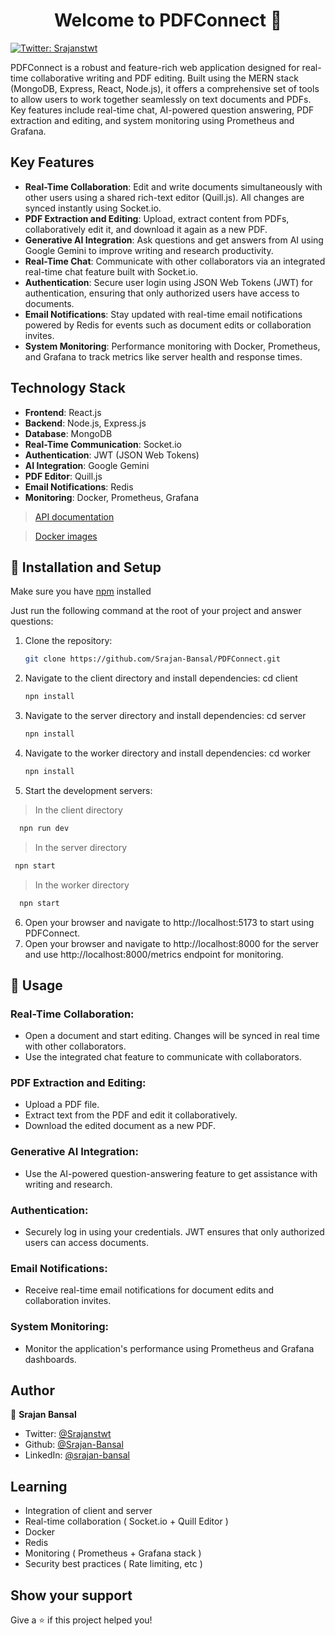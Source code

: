 <h1 align="center">Welcome to PDFConnect 👋</h1>
<p>
  <a href="https://twitter.com/Srajanstwt" target="_blank">
    <img alt="Twitter: Srajanstwt" src="https://img.shields.io/twitter/follow/Srajanstwt.svg?style=social" />
  </a>
</p>

PDFConnect is a robust and feature-rich web application designed for real-time collaborative writing and PDF editing. Built using the MERN stack (MongoDB, Express, React, Node.js), it offers a comprehensive set of tools to allow users to work together seamlessly on text documents and PDFs. Key features include real-time chat, AI-powered question answering, PDF extraction and editing, and system monitoring using Prometheus and Grafana.

## Key Features

- **Real-Time Collaboration**: Edit and write documents simultaneously with other users using a shared rich-text editor (Quill.js). All changes are synced instantly using Socket.io.
- **PDF Extraction and Editing**: Upload, extract content from PDFs, collaboratively edit it, and download it again as a new PDF.
- **Generative AI Integration**: Ask questions and get answers from AI using Google Gemini to improve writing and research productivity.
- **Real-Time Chat**: Communicate with other collaborators via an integrated real-time chat feature built with Socket.io.
- **Authentication**: Secure user login using JSON Web Tokens (JWT) for authentication, ensuring that only authorized users have access to documents.
- **Email Notifications**: Stay updated with real-time email notifications powered by Redis for events such as document edits or collaboration invites.
- **System Monitoring**: Performance monitoring with Docker, Prometheus, and Grafana to track metrics like server health and response times.

## Technology Stack

- **Frontend**: React.js
- **Backend**: Node.js, Express.js
- **Database**: MongoDB
- **Real-Time Communication**: Socket.io
- **Authentication**: JWT (JSON Web Tokens)
- **AI Integration**: Google Gemini
- **PDF Editor**: Quill.js
- **Email Notifications**: Redis
- **Monitoring**: Docker, Prometheus, Grafana

> [API documentation](https://documenter.getpostman.com/view/34607742/2sA3duHDw5)

> [Docker images](https://hub.docker.com/repositories/srajanbansal)

## 🚀 Installation and Setup

Make sure you have [npm](https://www.npmjs.com/package/npm) installed

Just run the following command at the root of your project and answer questions: <br />

1. Clone the repository:
   ```sh
   git clone https://github.com/Srajan-Bansal/PDFConnect.git

2. Navigate to the client directory and install dependencies:
    cd client
    ```sh
    npn install
    ```

3. Navigate to the server directory and install dependencies:
    cd server
    ```sh
    npn install
    ```

4. Navigate to the worker directory and install dependencies:
    cd worker
    ```sh
    npn install
    ```

5. Start the development servers:
> In the client directory
  ```sh
    npn run dev
  ```

> In the server directory
   ```sh
    npn start
  ```
    
> In the worker directory
  ```sh
    npn start
   ```

6. Open your browser and navigate to http://localhost:5173 to start using PDFConnect.
7. Open your browser and navigate to http://localhost:8000 for the server and use http://localhost:8000/metrics endpoint for monitoring.


## 🚀 Usage

### Real-Time Collaboration:
- Open a document and start editing. Changes will be synced in real time with other collaborators.
- Use the integrated chat feature to communicate with collaborators.

### PDF Extraction and Editing:
- Upload a PDF file.
- Extract text from the PDF and edit it collaboratively.
- Download the edited document as a new PDF.

### Generative AI Integration:
- Use the AI-powered question-answering feature to get assistance with writing and research.

### Authentication:
- Securely log in using your credentials. JWT ensures that only authorized users can access documents.

### Email Notifications:
- Receive real-time email notifications for document edits and collaboration invites.

### System Monitoring:
- Monitor the application's performance using Prometheus and Grafana dashboards.



## Author

👤 **Srajan Bansal**

* Twitter: [@Srajanstwt](https://twitter.com/Srajanstwt)
* Github: [@Srajan-Bansal](https://github.com/Srajan-Bansal)
* LinkedIn: [@srajan-bansal](https://linkedin.com/in/srajan-bansal)

## Learning
- Integration of client and server
- Real-time collaboration ( Socket.io + Quill Editor )
- Docker
- Redis
- Monitoring ( Prometheus + Grafana stack )
- Security best practices ( Rate limiting, etc )

## Show your support

Give a ⭐️ if this project helped you!
